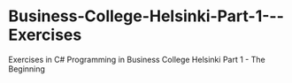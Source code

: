 # Business-College-Helsinki-Part-1---Exercises
Exercises in C# Programming in Business College Helsinki Part 1 - The Beginning
